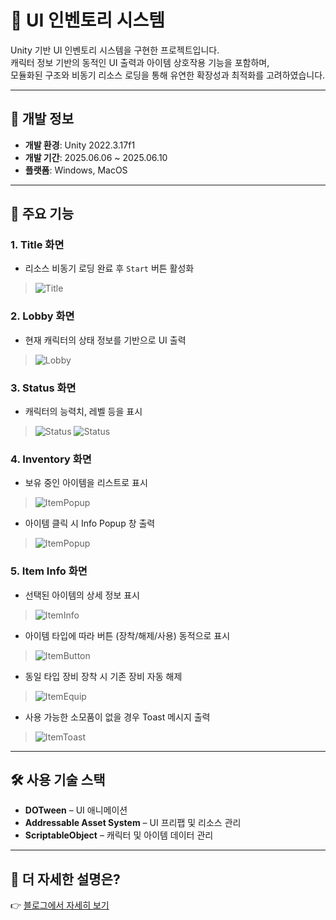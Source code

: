 # 🎒 UI 인벤토리 시스템

Unity 기반 UI 인벤토리 시스템을 구현한 프로젝트입니다.  
캐릭터 정보 기반의 동적인 UI 출력과 아이템 상호작용 기능을 포함하며,  
모듈화된 구조와 비동기 리소스 로딩을 통해 유연한 확장성과 최적화를 고려하였습니다.

---

## 📌 개발 정보

- **개발 환경**: Unity 2022.3.17f1  
- **개발 기간**: 2025.06.06 ~ 2025.06.10  
- **플랫폼**: Windows, MacOS

---

## 🧩 주요 기능

### 1. Title 화면
- 리소스 비동기 로딩 완료 후 `Start` 버튼 활성화  
> ![Title](./images/title.gif)

### 2. Lobby 화면
- 현재 캐릭터의 상태 정보를 기반으로 UI 출력  
> ![Lobby](./images/lobby.png)

### 3. Status 화면
- 캐릭터의 능력치, 레벨 등을 표시  
> ![Status](./images/status1.gif)
> ![Status](./images/status2.gif)

### 4. Inventory 화면
- 보유 중인 아이템을 리스트로 표시
> ![ItemPopup](./images/inventory.gif)
- 아이템 클릭 시 Info Popup 창 출력  
> ![ItemPopup](./images/inventoryitempopup.gif)

### 5. Item Info 화면
- 선택된 아이템의 상세 정보 표시
> ![ItemInfo](./images/iteminfo.PNG)
- 아이템 타입에 따라 버튼 (장착/해제/사용) 동적으로 표시
> ![ItemButton](./images/itembutton.png)
- 동일 타입 장비 장착 시 기존 장비 자동 해제
> ![ItemEquip](./images/itemequip.gif)
- 사용 가능한 소모품이 없을 경우 Toast 메시지 출력  
> ![ItemToast](./images/itemtoast.gif)

---

## 🛠 사용 기술 스택

- **DOTween** – UI 애니메이션  
- **Addressable Asset System** – UI 프리팹 및 리소스 관리  
- **ScriptableObject** – 캐릭터 및 아이템 데이터 관리  

---

## 🔗 더 자세한 설명은?

👉 [블로그에서 자세히 보기](https://three-333.tistory.com/470)

